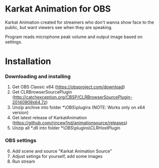 # Karkat Animation for OBS
Karkat Animation created for streamers who don't wanna show face to the public, but want viewers see when they are speaking.

Program reads microphone peak volume and output image based on settings.

# Installation
### Downloading and installing
1. Get OBS Classic x64 (https://obsproject.com/download)
2. Get CLRBrowserSourcePlugin (http://catchexception.org/CBSP/CLRBrowserSourcePlugin-20140909x64.7z)
3. Unzip archive into folder *\OBS\plugins (NOTE: Works only on x64 version)
4. Get latest release of KarkatAnimation (https://github.com/rincew1nd/animationsource/releases)
5. Unzip all *.dll into folder *\OBS\plugins\CLRHostPlugin

### OBS settings
6. Add scene and source "Karkat Animation Source"
7. Adjust setings for yourself, add some images
8. Run stream
